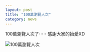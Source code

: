 ```yaml
---
layout: post
title: "100萬瀏覽人次"
category: news
---
```


100萬瀏覽人次了⋯⋯感謝大家的抬愛XD

![100萬瀏覽人次](http://i.imgur.com/gGWqGM8.png)